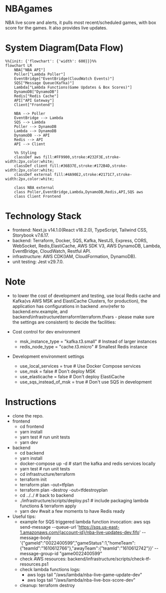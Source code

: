 # NBAgames
NBA live score and alerts, it pulls most recent/scheduled games, with box score for the games. It also provides live updates.

# System Diagram(Data Flow)
```mermaid
%%{init: {'flowchart': {'width': 600}}}%%
flowchart LR
    NBA["NBA API"]
    Poller["Lambda Poller"]
    EventBridge["EventBridge(CloudWatch Events)"]
    SQS["Message Queue(Kafka)"]
    Lambda["Lambda Functions(Game Updates & Box Scores)"]
    DynamoDB["DynamoDB"]
    Redis["Redis Cache"]
    API["API Gateway"]
    Client["Frontend"]

    NBA --> Poller 
    EventBridge --> Lambda
    SQS --> Lambda
    Poller --> DynamoDB
    Lambda --> DynamoDB
    DynamoDB --> API
    Redis --> API 
    API --> Client

    %% Styling
    classDef aws fill:#FF9900,stroke:#232F3E,stroke-width:2px,color:white;
    classDef client fill:#36B37E,stroke:#172B4D,stroke-width:2px,color:white;
    classDef external fill:#4A90E2,stroke:#2171C7,stroke-width:2px,color:white;

    class NBA external
    class Poller,EventBridge,Lambda,DynamoDB,Redis,API,SQS aws
    class Client Frontend
```

# Technology Stack
 - frontend:  Next.js v14.1.0(React v18.2.0), TypeScript, Tailwind CSS, Storybook v7.6.17.
 - backend: Terraform, Docker, SQS, Kafka, NestJS, Express, CORS, WebSocket, Redis,ElastiCache, AWS SDK V3, AWS DynamoDB, Lambda, EventBridge, CloudWatch, Restful API.
 - infrastructure: AWS CDK(IAM, CloudFormation, DynamoDB).
 - unit testing: Jest v29.7.0.

# Note
 - to lower the cost of development and testing, use local Redis cache and Kafka(vs AWS MSK and ElastiCache Clusters, for production), the application has configurations in backend .env(refer to backend\.env.example, and backend\infrastructure\terraform\terraform.tfvars - please make sure the settings are consistent) to decide the facilities:
  - Cost control for dev environment
    * msk_instance_type = "kafka.t3.small"      # Instead of larger instances
    * redis_node_type = "cache.t3.micro"        # Smallest Redis instance

  - Development environment settings
    * use_local_services = true    # Use Docker Compose services
    * use_msk = false             # Don't deploy MSK
    * use_elasticache = false     # Don't deploy ElastiCache
    * use_sqs_instead_of_msk = true  # Don't use SQS in development

# Instructions 
 - clone the repo.
 - frontend
    * cd frontend
    * yarn install
    * yarn test # run unit tests
    * yarn dev
 - backend
    * cd backend
    * yarn install
    * docker-compose up -d # start the kafka and redis services locally
    * yarn test # run unit tests
    * cd infrastructure/terraform
    * terraform init
    * terraform plan -out=tfplan
    * terraform plan -destroy -out=tfdestroyplan 
    * cd ../../ # back to backend
    * ./infrastructure/scripts/deploy.ps1 # include packaging lambda functions & terraform apply
    * yarn dev #wait a few moments to have Redis ready
 - Useful tips:
    * example for SQS triggered lambda function invocation: aws sqs send-message --queue-url 'https://sqs.us-east-1.amazonaws.com/{account-id}/nba-live-updates-dev.fifo' --message-body '{"gameId":"0022400599","gameStatus":1,"homeTeam":{"teamId":"1610612766"},"awayTeam":{"teamId":"1610612742"}}' --message-group-id "game0022400599" 
    * check AWS resources: backend/infrastructure/scripts/check-tf-resources.ps1
    * check lambda functions logs:
        * aws logs tail "/aws/lambda/nba-live-game-update-dev"
        * aws logs tail "/aws/lambda/nba-live-box-score-dev"
    * cleanup: terraform destroy
